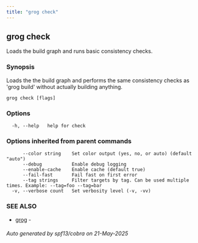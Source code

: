 ```yaml
---
title: "grog check"
---
```


## grog check

Loads the build graph and runs basic consistency checks.

### Synopsis

Loads the the build graph and performs the same consistency checks as 'grog build' without actually building anything.

```
grog check [flags]
```

### Options

```
  -h, --help   help for check
```

### Options inherited from parent commands

```
      --color string    Set color output (yes, no, or auto) (default "auto")
      --debug           Enable debug logging
      --enable-cache    Enable cache (default true)
      --fail-fast       Fail fast on first error
      --tag strings     Filter targets by tag. Can be used multiple times. Example: --tag=foo --tag=bar
  -v, --verbose count   Set verbosity level (-v, -vv)
```

### SEE ALSO

- [grog](/reference/cli/grog/) -

###### Auto generated by spf13/cobra on 21-May-2025
